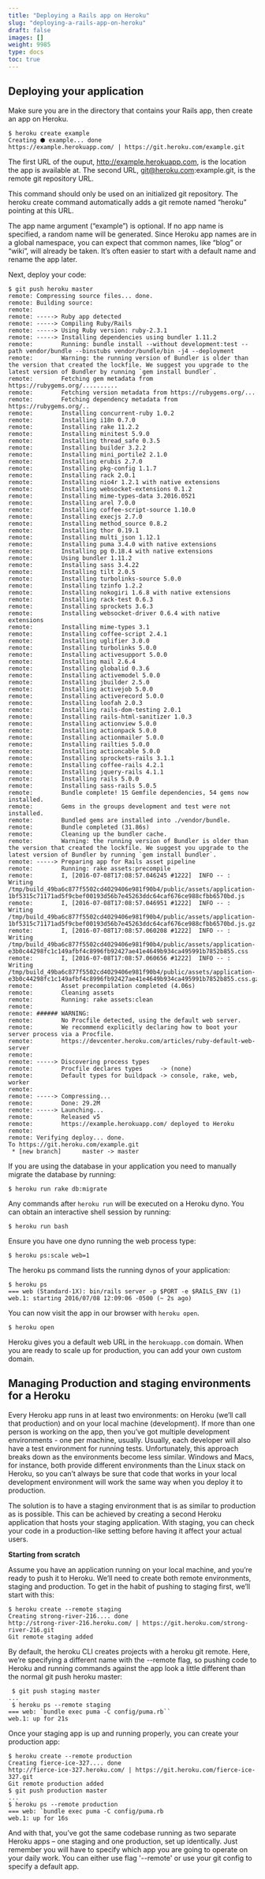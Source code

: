 ```yaml
---
title: "Deploying a Rails app on Heroku"
slug: "deploying-a-rails-app-on-heroku"
draft: false
images: []
weight: 9985
type: docs
toc: true
---
```


## Deploying your application
Make sure you are in the directory that contains your Rails app, then create an app on Heroku.

<!-- language: lang-none -->
    $ heroku create example
    Creating ⬢ example... done
    https://example.herokuapp.com/ | https://git.heroku.com/example.git

The first URL of the ouput, http://example.herokuapp.com, is the location the app is available at. The second URL, git@heroku.com:example.git, is the remote git repository URL.

This command should only be used on an initialized git repository. The heroku create command automatically adds a git remote named “heroku” pointing at this URL.

The app name argument (“example”) is optional. If no app name is specified, a random name will be generated. Since Heroku app names are in a global namespace, you can expect that common names, like “blog” or “wiki”, will already be taken. It’s often easier to start with a default name and rename the app later.

Next, deploy your code:

    $ git push heroku master
    remote: Compressing source files... done.
    remote: Building source:
    remote:
    remote: -----> Ruby app detected
    remote: -----> Compiling Ruby/Rails
    remote: -----> Using Ruby version: ruby-2.3.1
    remote: -----> Installing dependencies using bundler 1.11.2
    remote:        Running: bundle install --without development:test --path vendor/bundle --binstubs vendor/bundle/bin -j4 --deployment
    remote:        Warning: the running version of Bundler is older than the version that created the lockfile. We suggest you upgrade to the latest version of Bundler by running `gem install bundler`.
    remote:        Fetching gem metadata from https://rubygems.org/..........
    remote:        Fetching version metadata from https://rubygems.org/...
    remote:        Fetching dependency metadata from https://rubygems.org/..
    remote:        Installing concurrent-ruby 1.0.2
    remote:        Installing i18n 0.7.0
    remote:        Installing rake 11.2.2
    remote:        Installing minitest 5.9.0
    remote:        Installing thread_safe 0.3.5
    remote:        Installing builder 3.2.2
    remote:        Installing mini_portile2 2.1.0
    remote:        Installing erubis 2.7.0
    remote:        Installing pkg-config 1.1.7
    remote:        Installing rack 2.0.1
    remote:        Installing nio4r 1.2.1 with native extensions
    remote:        Installing websocket-extensions 0.1.2
    remote:        Installing mime-types-data 3.2016.0521
    remote:        Installing arel 7.0.0
    remote:        Installing coffee-script-source 1.10.0
    remote:        Installing execjs 2.7.0
    remote:        Installing method_source 0.8.2
    remote:        Installing thor 0.19.1
    remote:        Installing multi_json 1.12.1
    remote:        Installing puma 3.4.0 with native extensions
    remote:        Installing pg 0.18.4 with native extensions
    remote:        Using bundler 1.11.2
    remote:        Installing sass 3.4.22
    remote:        Installing tilt 2.0.5
    remote:        Installing turbolinks-source 5.0.0
    remote:        Installing tzinfo 1.2.2
    remote:        Installing nokogiri 1.6.8 with native extensions
    remote:        Installing rack-test 0.6.3
    remote:        Installing sprockets 3.6.3
    remote:        Installing websocket-driver 0.6.4 with native extensions
    remote:        Installing mime-types 3.1
    remote:        Installing coffee-script 2.4.1
    remote:        Installing uglifier 3.0.0
    remote:        Installing turbolinks 5.0.0
    remote:        Installing activesupport 5.0.0
    remote:        Installing mail 2.6.4
    remote:        Installing globalid 0.3.6
    remote:        Installing activemodel 5.0.0
    remote:        Installing jbuilder 2.5.0
    remote:        Installing activejob 5.0.0
    remote:        Installing activerecord 5.0.0
    remote:        Installing loofah 2.0.3
    remote:        Installing rails-dom-testing 2.0.1
    remote:        Installing rails-html-sanitizer 1.0.3
    remote:        Installing actionview 5.0.0
    remote:        Installing actionpack 5.0.0
    remote:        Installing actionmailer 5.0.0
    remote:        Installing railties 5.0.0
    remote:        Installing actioncable 5.0.0
    remote:        Installing sprockets-rails 3.1.1
    remote:        Installing coffee-rails 4.2.1
    remote:        Installing jquery-rails 4.1.1
    remote:        Installing rails 5.0.0
    remote:        Installing sass-rails 5.0.5
    remote:        Bundle complete! 15 Gemfile dependencies, 54 gems now installed.
    remote:        Gems in the groups development and test were not installed.
    remote:        Bundled gems are installed into ./vendor/bundle.
    remote:        Bundle completed (31.86s)
    remote:        Cleaning up the bundler cache.
    remote:        Warning: the running version of Bundler is older than the version that created the lockfile. We suggest you upgrade to the latest version of Bundler by running `gem install bundler`.
    remote: -----> Preparing app for Rails asset pipeline
    remote:        Running: rake assets:precompile
    remote:        I, [2016-07-08T17:08:57.046245 #1222]  INFO -- : Writing /tmp/build_49ba6c877f5502cd4029406e981f90b4/public/assets/application-1bf5315c71171ad5f9cbef00193d56b7e45263ddc64caf676ce988cfbb6570bd.js
    remote:        I, [2016-07-08T17:08:57.046951 #1222]  INFO -- : Writing /tmp/build_49ba6c877f5502cd4029406e981f90b4/public/assets/application-1bf5315c71171ad5f9cbef00193d56b7e45263ddc64caf676ce988cfbb6570bd.js.gz
    remote:        I, [2016-07-08T17:08:57.060208 #1222]  INFO -- : Writing /tmp/build_49ba6c877f5502cd4029406e981f90b4/public/assets/application-e3b0c44298fc1c149afbf4c8996fb92427ae41e4649b934ca495991b7852b855.css
    remote:        I, [2016-07-08T17:08:57.060656 #1222]  INFO -- : Writing /tmp/build_49ba6c877f5502cd4029406e981f90b4/public/assets/application-e3b0c44298fc1c149afbf4c8996fb92427ae41e4649b934ca495991b7852b855.css.gz
    remote:        Asset precompilation completed (4.06s)
    remote:        Cleaning assets
    remote:        Running: rake assets:clean
    remote:
    remote: ###### WARNING:
    remote:        No Procfile detected, using the default web server.
    remote:        We recommend explicitly declaring how to boot your server process via a Procfile.
    remote:        https://devcenter.heroku.com/articles/ruby-default-web-server
    remote:
    remote: -----> Discovering process types
    remote:        Procfile declares types     -> (none)
    remote:        Default types for buildpack -> console, rake, web, worker
    remote:
    remote: -----> Compressing...
    remote:        Done: 29.2M
    remote: -----> Launching...
    remote:        Released v5
    remote:        https://example.herokuapp.com/ deployed to Heroku
    remote:
    remote: Verifying deploy... done.
    To https://git.heroku.com/example.git
     * [new branch]      master -> master

If you are using the database in your application you need to manually migrate the database by running:

    $ heroku run rake db:migrate

Any commands after `heroku run` will be executed on a Heroku dyno. You can obtain an interactive shell session by running:

    $ heroku run bash

Ensure you have one dyno running the web process type:

    $ heroku ps:scale web=1

The heroku ps command lists the running dynos of your application:

    $ heroku ps
    === web (Standard-1X): bin/rails server -p $PORT -e $RAILS_ENV (1)
    web.1: starting 2016/07/08 12:09:06 -0500 (~ 2s ago)

You can now visit the app in our browser with `heroku open`.

    $ heroku open

Heroku gives you a default web URL in the `herokuapp.com` domain. When you are ready to scale up for production, you can add your own custom domain.

## Managing Production and staging environments for a Heroku
Every Heroku app runs in at least two environments: on Heroku (we’ll call that production) and on your local machine (development). If more than one person is working on the app, then you’ve got multiple development environments - one per machine, usually. Usually, each developer will also have a test environment for running tests. Unfortunately, this approach breaks down as the environments become less similar. Windows and Macs, for instance, both provide different environments than the Linux stack on Heroku, so you can’t always be sure that code that works in your local development environment will work the same way when you deploy it to production.

The solution is to have a staging environment that is as similar to production as is possible. This can be achieved by creating a second Heroku application that hosts your staging application. With staging, you can check your code in a production-like setting before having it affect your actual users. 

**Starting from scratch**

Assume you have an application running on your local machine, and you’re ready to push it to Heroku. We’ll need to create both remote environments, staging and production. To get in the habit of pushing to staging first, we’ll start with this:

    $ heroku create --remote staging
    Creating strong-river-216.... done
    http://strong-river-216.heroku.com/ | https://git.heroku.com/strong-river-216.git
    Git remote staging added

By default, the heroku CLI creates projects with a heroku git remote. Here, we’re specifying a different name with the --remote flag, so pushing code to Heroku and running commands against the app look a little different than the normal git push heroku master:

     $ git push staging master
    ...
     $ heroku ps --remote staging
    === web: `bundle exec puma -C config/puma.rb``
    web.1: up for 21s

Once your staging app is up and running properly, you can create your production app:

    $ heroku create --remote production
    Creating fierce-ice-327.... done
    http://fierce-ice-327.heroku.com/ | https://git.heroku.com/fierce-ice-327.git
    Git remote production added
    $ git push production master
    ...
    $ heroku ps --remote production
    === web: `bundle exec puma -C config/puma.rb
    web.1: up for 16s

And with that, you’ve got the same codebase running as two separate Heroku apps – one staging and one production, set up identically. Just remember you will have to specify which app you are going to operate on your daily work. You can either use flag '--remote' or use your git config to specify a default app.








